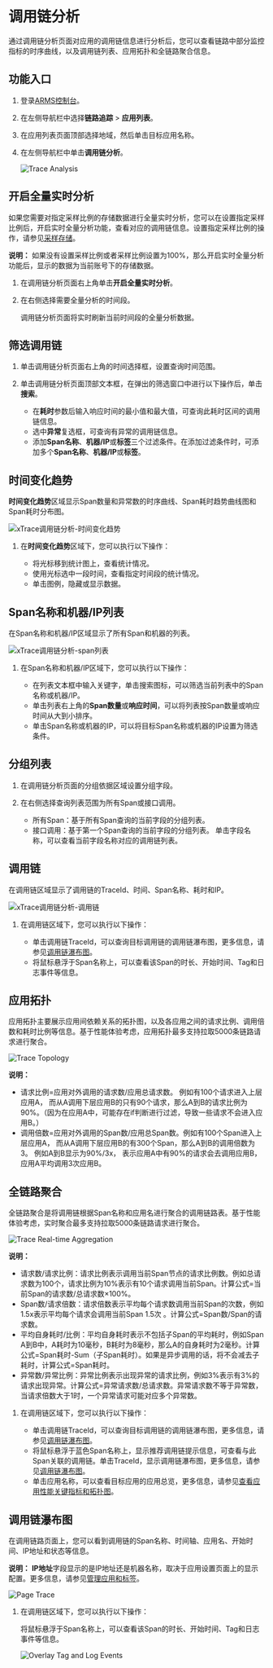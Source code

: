 # 调用链分析

通过调用链分析页面对应用的调用链信息进行分析后，您可以查看链路中部分监控指标的时序曲线，以及调用链列表、应用拓扑和全链路聚合信息。

## 功能入口

1.  登录[ARMS控制台](https://arms-ap-southeast-1.console.aliyun.com/#/home)。

2.  在左侧导航栏中选择**链路追踪** \> **应用列表**。

3.  在应用列表页面顶部选择地域，然后单击目标应用名称。

4.  在左侧导航栏中单击**调用链分析**。

    ![Trace Analysis](https://static-aliyun-doc.oss-accelerate.aliyuncs.com/assets/img/zh-CN/0036677161/p63933.png)


## 开启全量实时分析

如果您需要对指定采样比例的存储数据进行全量实时分析，您可以在设置指定采样比例后，开启实时全量分析功能，查看对应的调用链信息。设置指定采样比例的操作，请参见[采样存储]()。

**说明：** 如果没有设置采样比例或者采样比例设置为100%，那么开启实时全量分析功能后，显示的数据为当前账号下的存储数据。

1.  在调用链分析页面右上角单击**开启全量实时分析**。

2.  在右侧选择需要全量分析的时间段。

    调用链分析页面将实时刷新当前时间段的全量分析数据。


## 筛选调用链

1.  单击调用链分析页面右上角的时间选择框，设置查询时间范围。

2.  单击调用链分析页面顶部文本框，在弹出的筛选窗口中进行以下操作后，单击**搜索**。

    -   在**耗时**参数后输入响应时间的最小值和最大值，可查询此耗时区间的调用链信息。
    -   选中**异常**复选框，可查询有异常的调用链信息。
    -   添加**Span名称**、**机器/IP**或**标签**三个过滤条件。在添加过滤条件时，可添加多个**Span名称**、**机器/IP**或**标签**。

## 时间变化趋势

**时间变化趋势**区域显示Span数量和异常数的时序曲线、Span耗时趋势曲线图和Span耗时分布图。

![xTrace调用链分析-时间变化趋势](https://static-aliyun-doc.oss-accelerate.aliyuncs.com/assets/img/zh-CN/5997288161/p264473.png)

1.  在**时间变化趋势**区域下，您可以执行以下操作：

    -   将光标移到统计图上，查看统计情况。
    -   使用光标选中一段时间，查看指定时间段的统计情况。
    -   单击图例，隐藏或显示数据。

## Span名称和机器/IP列表

在Span名称和机器/IP区域显示了所有Span和机器的列表。

![xTrace调用链分析-span列表](https://static-aliyun-doc.oss-accelerate.aliyuncs.com/assets/img/zh-CN/0112609161/p264474.png)

1.  在Span名称和机器/IP区域下，您可以执行以下操作：

    -   在列表文本框中输入关键字，单击搜索图标，可以筛选当前列表中的Span名称或机器/IP。
    -   单击列表右上角的**Span数量**或**响应时间**，可以将列表按Span数量或响应时间从大到小排序。
    -   单击Span名称或机器的IP，可以将目标Span名称或机器的IP设置为筛选条件。

## 分组列表

1.  在调用链分析页面的分组依据区域设置分组字段。

2.  在右侧选择查询列表范围为所有Span或接口调用。

    -   所有Span：基于所有Span查询的当前字段的分组列表。
    -   接口调用：基于第一个Span查询的当前字段的分组列表。
    单击字段名称，可以查看当前字段名称对应的调用链列表。


## 调用链

在调用链区域显示了调用链的TraceId、时间、Span名称、耗时和IP。

![xTrace调用链分析-调用链](https://static-aliyun-doc.oss-accelerate.aliyuncs.com/assets/img/zh-CN/5997288161/p265307.png)

1.  在调用链区域下，您可以执行以下操作：

    -   单击调用链TraceId，可以查询目标调用链的调用链瀑布图，更多信息，请参见[调用链瀑布图](#section_nn0_y6s_g63)。
    -   将鼠标悬浮于Span名称上，可以查看该Span的时长、开始时间、Tag和日志事件等信息。

## 应用拓扑

应用拓扑主要展示应用间依赖关系的拓扑图，以及各应用之间的请求比例、调用倍数和耗时比例等信息。基于性能体验考虑，应用拓扑最多支持拉取5000条链路请求进行聚合。

![Trace Topology ](https://static-aliyun-doc.oss-accelerate.aliyuncs.com/assets/img/zh-CN/3754321261/p66600.png)

**说明：**

-   请求比例=应用对外调用的请求数/应用总请求数。 例如有100个请求进入上层应用A， 而从A调用下层应用B的只有90个请求，那么A到B的请求比例为90%。（因为在应用A中，可能存在if判断进行过滤，导致一些请求不会进入应用B。）
-   调用倍数=应用对外调用的Span数/应用总Span数。例如有100个Span进入上层应用A， 而从A调用下层应用B的有300个Span，那么A到B的调用倍数为3。 例如A到B显示为90%/3x， 表示应用A中有90%的请求会去调用应用B，应用A平均调用3次应用B。

## 全链路聚合

全链路聚合是将调用链根据Span名称和应用名进行聚合的调用链路表。基于性能体验考虑，实时聚合最多支持拉取5000条链路请求进行聚合。

![Trace Real-time Aggregation](https://static-aliyun-doc.oss-accelerate.aliyuncs.com/assets/img/zh-CN/3750368061/p66616.png)

**说明：**

-   请求数/请求比例：请求比例表示调用当前Span节点的请求比例数。例如总请求数为100个，请求比例为10%表示有10个请求调用当前Span。计算公式=当前Span的请求数/总请求数×100%。
-   Span数/请求倍数：请求倍数表示平均每个请求数调用当前Span的次数，例如1.5x表示平均每个请求会调用当前Span 1.5次 。计算公式=Span数/Span的请求数。
-   平均自身耗时/比例：平均自身耗时表示不包括子Span的平均耗时，例如Span A到B中，A耗时为10毫秒，B耗时为8毫秒，那么A的自身耗时为2毫秒。计算公式=Span耗时-Sum（子Span耗时）。如果是异步调用的话，将不会减去子耗时，计算公式=Span耗时。
-   异常数/异常比例：异常比例表示出现异常的请求比例，例如3%表示有3%的请求出现异常。计算公式=异常请求数/总请求数。异常请求数不等于异常数，当请求倍数大于1时，一个异常请求可能对应多个异常数。

1.  在调用链区域下，您可以执行以下操作：

    -   单击调用链TraceId，可以查询目标调用链的调用链瀑布图，更多信息，请参见[调用链瀑布图](#section_nn0_y6s_g63)。
    -   将鼠标悬浮于蓝色Span名称上，显示推荐调用链提示信息，可查看与此Span关联的调用链。单击TraceId，显示调用链瀑布图，更多信息，请参见[调用链瀑布图](#section_nn0_y6s_g63)。
    -   单击应用名称，可以查看目标应用的应用总览，更多信息，请参见[查看应用性能关键指标和拓扑图](/intl.zh-CN/控制台操作/应用管理/查看应用性能关键指标和拓扑图.md)。

## 调用链瀑布图

在调用链路页面上，您可以看到调用链的Span名称、时间轴、应用名、开始时间、IP地址和状态等信息。

**说明：** **IP地址**字段显示的是IP地址还是机器名称，取决于应用设置页面上的显示配置。更多信息，请参见[管理应用和标签](/intl.zh-CN/控制台操作/应用管理/管理应用和标签.md)。

![Page Trace](https://static-aliyun-doc.oss-accelerate.aliyuncs.com/assets/img/zh-CN/3750368061/p63969.png)

1.  在调用链区域下，您可以执行以下操作：

    将鼠标悬浮于Span名称上，可以查看该Span的时长、开始时间、Tag和日志事件等信息。

    ![Overlay Tag and Log Events](https://static-aliyun-doc.oss-accelerate.aliyuncs.com/assets/img/zh-CN/3750368061/p63977.png)


